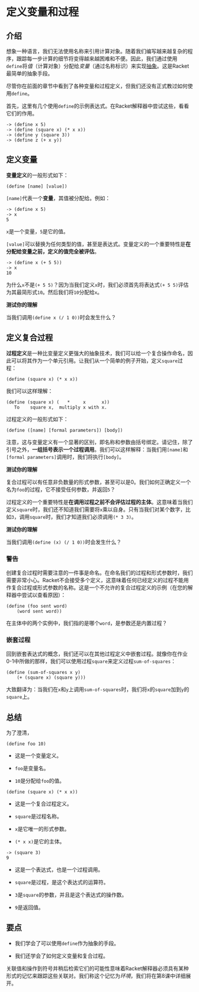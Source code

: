 # 定义变量和过程

## 介绍

想象一种语言，我们无法使用名称来引用计算对象。随着我们编写越来越复杂的程序，跟踪每一步计算的细节将变得越来越困难和不便。因此，我们通过使用`define`将*值*（计算对象）分配给*变量*（通过名称标识）来实现[抽象](/textbook/intro-to-computer-science.html#sub1)。这是Racket最简单的抽象手段。

尽管你在前面的章节中看到了各种变量和过程定义，但我们还没有正式教过如何使用`define`。

首先，这里有几个使用`define`的示例表达式。在Racket解释器中尝试这些，看看它们的作用。

```
-> (define x 5)
-> (define (square x) (* x x))
-> (define y (square 3))
-> (define z (+ x y)) 
```

## 定义变量

**变量定义**的一般形式如下：

```
(define [name] [value]) 
```

`[name]`代表一个**变量**，其值被分配给。例如：

```
-> (define x 5)
-> x
5 
```

`x`是一个变量，`5`是它的值。

`[value]`可以替换为任何类型的值，甚至是表达式。变量定义的一个重要特性是**在分配给变量之前，定义的值完全被评估**。

```
-> (define x (+ 5 5))
-> x
10 
```

为什么`x`不是`(+ 5 5)`？因为当我们定义`x`时，我们必须首先将表达式`(+ 5 5)`评估为其最简形式`10`。然后我们将`10`分配给`x`。

**测试你的理解**

当我们调用`(define x (/ 1 0))`时会发生什么？

## 定义复合过程

**过程定义**是一种比变量定义更强大的抽象技术，我们可以给一个复合操作命名，因此可以将其作为一个单元引用。让我们从一个简单的例子开始，定义`square`过程：

```
(define (square x) (* x x)) 
```

我们可以这样理解：

```
(define (square x) (   *     x      x))
   To    square x,  multiply x with x. 
```

过程定义的一般形式如下：

```
(define ([name] [formal parameters]) [body]) 
```

注意，这与变量定义有一个显著的区别，即名称和参数由括号绑定。请记住，除了引号之外，**一组括号表示一个过程调用**。我们可以这样解释：当我们用`[name]`和`[formal parameters]`调用时，我们将执行`[body]`。

**测试你的理解**

复合过程可以有任意非负数量的形式参数，甚至可以是0。我们如何正确定义一个名为`foo`的过程，它不接受任何参数，并返回`5`？

过程定义的一个重要特性是**在调用过程之前不会评估过程的主体**。这意味着当我们定义`square`时，我们还不知道我们需要将`x`乘以自身。只有当我们对某个数字，比如`3`，调用`square`时，我们才知道我们必须调用`(* 3 3)`。

**测试你的理解**

当我们调用`(define (x) (/ 1 0))`时会发生什么？

### 警告

创建复合过程时需要注意的一件事是命名。在命名我们的过程和形式参数时，我们需要非常小心。Racket不会接受多个定义，这意味着任何已经定义的过程不能用作复合过程或形式参数的名称。这是一个不允许的复合过程定义的示例（在您的解释器中尝试以查看原因）：

```
(define (foo sent word)
    (word sent word)) 
```

在主体中的两个实例中，我们指的是哪个`word`，是参数还是内置过程？

### 嵌套过程

回到嵌套表达式的概念，我们还可以在其他过程定义中嵌套过程。就像你在作业0-1中所做的那样，我们可以使用过程`square`来定义过程`sum-of-squares`：

```
(define (sum-of-squares x y)
    (+ (square x) (square y))) 
```

大致翻译为：当我们在`x`和`y`上调用`sum-of-squares`时，我们将`x`的`square`加到`y`的`square`上。

## 总结

为了澄清，

```
(define foo 10) 
```

+   这是一个变量定义。

+   `foo`是变量名。

+   `10`是分配给`foo`的值。

```
(define (square x) (* x x)) 
```

+   这是一个复合过程定义。

+   `square`是过程名称。

+   `x`是它唯一的形式参数。

+   `(* x x)`是它的主体。

```
-> (square 3)
9 
```

+   这是一个表达式，也是一个过程调用。

+   `square`是过程，是这个表达式的运算符。

+   `3`是`square`的参数，并且是这个表达式的操作数。

+   `9`是返回值。

## 要点

+   我们学会了可以使用`define`作为抽象的手段。

+   我们还学会了如何定义变量和复合过程。

关联值和操作到符号并稍后检索它们的可能性意味着Racket解释器必须具有某种形式的记忆来跟踪这些关联对。我们称这个记忆为*环境*，我们将在第8课中详细展开。

